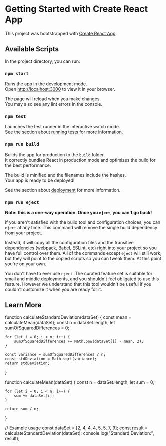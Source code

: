 # Getting Started with Create React App

This project was bootstrapped with [Create React App](https://github.com/facebook/create-react-app).

## Available Scripts

In the project directory, you can run:

### `npm start`

Runs the app in the development mode.\
Open [http://localhost:3000](http://localhost:3000) to view it in your browser.

The page will reload when you make changes.\
You may also see any lint errors in the console.

### `npm test`

Launches the test runner in the interactive watch mode.\
See the section about [running tests](https://facebook.github.io/create-react-app/docs/running-tests) for more information.

### `npm run build`

Builds the app for production to the `build` folder.\
It correctly bundles React in production mode and optimizes the build for the best performance.

The build is minified and the filenames include the hashes.\
Your app is ready to be deployed!

See the section about [deployment](https://facebook.github.io/create-react-app/docs/deployment) for more information.

### `npm run eject`

**Note: this is a one-way operation. Once you `eject`, you can't go back!**

If you aren't satisfied with the build tool and configuration choices, you can `eject` at any time. This command will remove the single build dependency from your project.

Instead, it will copy all the configuration files and the transitive dependencies (webpack, Babel, ESLint, etc) right into your project so you have full control over them. All of the commands except `eject` will still work, but they will point to the copied scripts so you can tweak them. At this point you're on your own.

You don't have to ever use `eject`. The curated feature set is suitable for small and middle deployments, and you shouldn't feel obligated to use this feature. However we understand that this tool wouldn't be useful if you couldn't customize it when you are ready for it.

## Learn More

function calculateStandardDeviation(dataSet) {
    const mean = calculateMean(dataSet);
    const n = dataSet.length;
    let sumOfSquaredDifferences = 0;

    for (let i = 0; i < n; i++) {
        sumOfSquaredDifferences += Math.pow(dataSet[i] - mean, 2);
    }

    const variance = sumOfSquaredDifferences / n;
    const stdDeviation = Math.sqrt(variance);
    return stdDeviation;
}

function calculateMean(dataSet) {
    const n = dataSet.length;
    let sum = 0;

    for (let i = 0; i < n; i++) {
        sum += dataSet[i];
    }

    return sum / n;
}

// Example usage
const dataSet = [2, 4, 4, 4, 5, 5, 7, 9];
const result = calculateStandardDeviation(dataSet);
console.log("Standard Deviation:", result);

